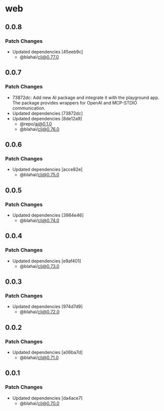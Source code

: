 # web

## 0.0.8

### Patch Changes

- Updated dependencies [45eeb9c]
  - @blahai/cli@0.77.0

## 0.0.7

### Patch Changes

- 73872dc: Add new AI package and integrate it with the playground app. The package provides wrappers for OpenAI and MCP-STDIO communication.
- Updated dependencies [73872dc]
- Updated dependencies [8de12a9]
  - @repo/ai@0.1.0
  - @blahai/cli@0.76.0

## 0.0.6

### Patch Changes

- Updated dependencies [acce82e]
  - @blahai/cli@0.75.0

## 0.0.5

### Patch Changes

- Updated dependencies [3984e46]
  - @blahai/cli@0.74.0

## 0.0.4

### Patch Changes

- Updated dependencies [e9af401]
  - @blahai/cli@0.73.0

## 0.0.3

### Patch Changes

- Updated dependencies [974d7d9]
  - @blahai/cli@0.72.0

## 0.0.2

### Patch Changes

- Updated dependencies [a06ba7d]
  - @blahai/cli@0.71.0

## 0.0.1

### Patch Changes

- Updated dependencies [da4ace7]
  - @blahai/cli@0.70.0
